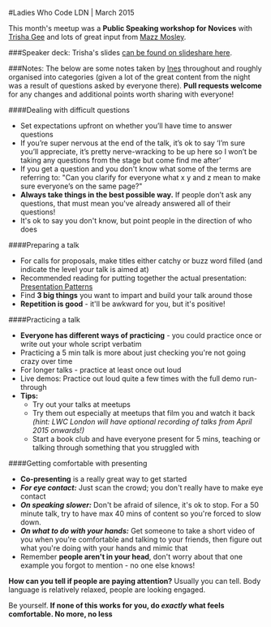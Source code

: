 #Ladies Who Code LDN | March 2015

This month's meetup was a **Public Speaking workshop for Novices** with [Trisha Gee](https://twitter.com/trisha_gee) and lots of great input from [Mazz Mosley](https://twitter.com/mnowster).

###Speaker deck:
Trisha's slides [can be found on slideshare here](http://www.slideshare.net/trishagee/speaker-clinic-novice-speakers).

###Notes:
The below are some notes taken by [Ines](https://twitter.com/iteles) throughout and roughly organised into categories (given a lot of the great content from the night was a result of questions asked by everyone there). **Pull requests welcome** for any changes and additional points worth sharing with everyone!

####Dealing with difficult questions
+ Set expectations upfront on whether you’ll have time to answer questions
+ If you’re super nervous at the end of the talk, it’s ok to say ‘I’m sure you’ll appreciate, it’s pretty nerve-wracking to be up here so I won’t be taking any questions from the stage but come find me after’
+ If you get a question and you don't know what some of the terms are referring to: "Can you clarify for everyone what x y and z mean to make sure everyone’s on the same page?"
+ **Always take things in the best possible way.** If people don’t ask any questions, that must mean you've already answered all of their questions!
+ It's ok to say you don't know, but point people in the direction of who does

####Preparing a talk
+ For calls for proposals, make titles either catchy or buzz word filled (and indicate the level your talk is aimed at)
+ Recommended reading for putting together the actual presentation: [Presentation Patterns](http://www.amazon.co.uk/Presentation-Patterns-Techniques-Crafting-Presentations/dp/0321820800)
+ Find **3 big things** you want to impart and build your talk around those
+ **Repetition is good** - it'll be awkward for you, but it's positive!


####Practicing a talk
+ **Everyone has different ways of practicing** - you could practice once or write out your whole script verbatim
+ Practicing a 5 min talk is more about just checking you're not going crazy over time
+ For longer talks - practice at least once out loud
+ Live demos: Practice out loud quite a few times with the full demo run-through
+ **Tips:**
  + Try out your talks at meetups
  + Try them out especially at meetups that film you and watch it back _(hint: LWC London will have optional recording of talks from April 2015 onwards!)_
  + Start a book club and have everyone present for 5 mins, teaching or talking through something that you struggled with

####Getting comfortable with presenting
  + **Co-presenting** is a really great way to get started
  + **_For eye contact:_** Just scan the crowd; you don't really have to make eye contact
  + **_On speaking slower:_** Don't be afraid of silence, it's ok to stop. For a 50 minute talk, try to have max 40 mins of content so you're forced to slow down.
  + **_On what to do with your hands:_** Get someone to take a short video of you when you're comfortable and talking to your friends, then figure out what you're doing with your hands and mimic that
  + Remember **people aren't in your head**, don't worry about that one example you forgot to mention - no one else knows!

**How can you tell if people are paying attention?** Usually you can tell. Body language is relatively relaxed, people are looking engaged.

Be yourself. **If none of this works for you, do _exactly_ what feels comfortable. No more, no less**
